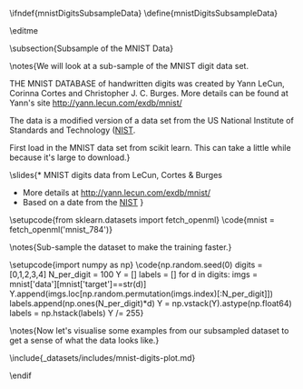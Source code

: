 \ifndef{mnistDigitsSubsampleData}
\define{mnistDigitsSubsampleData}

\editme

\subsection{Subsample of the MNIST Data}

\notes{We will look at a sub-sample of the MNIST digit data set.

THE MNIST DATABASE of handwritten digits was created by Yann LeCun, Corinna Cortes and Christopher J. C. Burges. More details can be found at Yann's site <http://yann.lecun.com/exdb/mnist/>

The data is a modified version of a data set from the US National Institute of Standards and Technology ([NIST](https://www.nist.gov/).

First load in the MNIST data set from scikit learn. This can take a little while because it's large to download.}

\slides{* MNIST digits data from LeCun, Cortes & Burges
* More details at <http://yann.lecun.com/exdb/mnist/>
* Based on a date from the [NIST](https://www.nist.gov/)
}

\setupcode{from sklearn.datasets import fetch_openml}
\code{mnist = fetch_openml('mnist_784')}

\notes{Sub-sample the dataset to make the training faster.}

\setupcode{import numpy as np}
\code{np.random.seed(0)
digits = [0,1,2,3,4]
N_per_digit = 100
Y = []
labels = []
for d in digits:
    imgs = mnist['data'][mnist['target']==str(d)]
    Y.append(imgs.loc[np.random.permutation(imgs.index)[:N_per_digit]])
    labels.append(np.ones(N_per_digit)*d)
Y = np.vstack(Y).astype(np.float64)
labels = np.hstack(labels)
Y /= 255}

\notes{Now let's visualise some examples from our subsampled dataset to get a sense of what the data looks like.}

\include{_datasets/includes/mnist-digits-plot.md}

\endif

